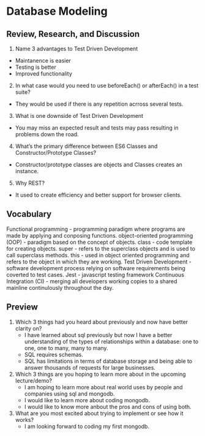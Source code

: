 # Database Modeling 

## Review, Research, and Discussion 
1. Name 3 advantages to Test Driven Development
- Maintanence is easier
- Testing is better
- Improved functionality 
2. In what case would you need to use beforeEach() or afterEach() in a test suite?
- They would be used if there is any repetition acrross several tests.
3. What is one downside of Test Driven Development
- You may miss an expected result and tests may pass resulting in problems down the road.
4. What’s the primary difference between ES6 Classes and Constructor/Prototype Classes?
- Constructor/prototype classes are objects and Classes creates an instance.
5. Why REST?
- It used to create efficiency and better support for browser clients.

## Vocabulary
Functional programming - programming paradigm where programs are made by applying and conposing functions.
object-oriented programming (OOP) - paradigm based on the concept of objects.
class - code template for creating objects.
super - refers to the superclass objects and is used to call superclass methods.
this - used in object oriented programming and refers to the object in which they are working.
Test Driven Development - software development process relying on software requirements being coverted to test cases. 
Jest - javascript testing framework
Continuous Integration (CI) - merging all developers working copies to a shared mainline continulously throughout the day.

## Preview
1. Which 3 things had you heard about previously and now have better clarity on?
    - I have learned about sql previously but now I have a better understanding of the types of relationships within a database: one to one, one to many, many to many.
    - SQL requires schemas.
    - SQL has limitations in terms of database storage and being able to answer thousands of requests for large businesses.
2. Which 3 things are you hoping to learn more about in the upcoming lecture/demo?
    - I am hoping to learn more about real world uses by people and companies using sql and mongodb.
    - I would like to learn more about coding mongodb.
    - I would like to know more anbout the pros and cons of using both.
3. What are you most excited about trying to implement or see how it works?
    - I am looking forward to coding my first mongodb.